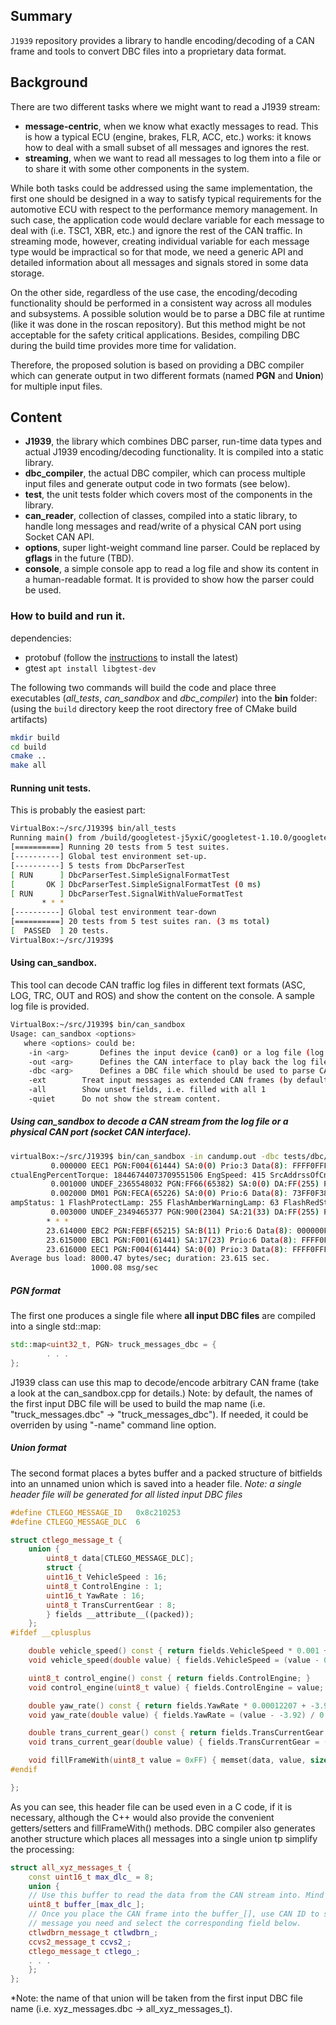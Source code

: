 ## Summary

`J1939` repository provides a library to handle encoding/decoding of a CAN frame and tools to convert DBC files into a proprietary data format. 

## Background
There are two different tasks where we might want to read a J1939 stream:
* **message-centric**, when we know what exactly messages to read. This is how a typical ECU (engine, brakes, FLR, ACC, etc.) works: it knows how to deal with a small subset of all messages and ignores the rest. 
* **streaming**, when we want to read all messages to log them into a file or to share it with some other components in the system.

While both tasks could be addressed using the same implementation, the first one should be designed in a way to satisfy typical requirements for the automotive ECU with respect to the performance memory management.
In such case, the application code would declare variable for each message to deal with (i.e. TSC1, XBR, etc.) and ignore the rest of the CAN traffic.
In streaming mode, however, creating individual variable for each message type would be impractical so for that mode, we need a generic API and detailed information about all messages and signals stored in some data storage.

On the other side, regardless of the use case, the encoding/decoding functionality should be performed in a consistent way across all modules and subsystems.
A possible solution would be to parse a DBC file at runtime (like it was done in the roscan repository). But this method might be not acceptable for the safety critical applications. Besides, compiling DBC during the build time provides more time for validation.  

Therefore, the proposed solution is based on providing a DBC compiler which can generate output in two different formats (named **PGN** and **Union**) for multiple input files.

## Content
* **J1939**, the library which combines DBC parser, run-time data types and actual J1939 encoding/decoding functionality. It is compiled into a static library.
* **dbc_compiler**, the actual DBC compiler, which can process multiple input files and generate output code in two formats (see below).
* **test**, the unit tests folder which covers most of the components in the library.
* **can_reader**, collection of classes, compiled into a static library, to handle long messages and read/write of a physical CAN port using Socket CAN API. 
* **options**, super light-weight command line parser. Could be replaced by **gflags** in the future (TBD).
* **console**, a simple console app to read a log file and show its content in a human-readable format. It is provided to show how the parser could be used.

### How to build and run it.
dependencies:
* protobuf (follow the [instructions](https://github.com/protocolbuffers/protobuf/blob/main/src/README.md) to install the latest)
* gtest ```apt install libgtest-dev```

The following two commands will build the code and place three executables (*all_tests*, *can_sandbox* and *dbc_compiler*) into the **bin** folder:
(using the ```build``` directory keep the root directory free of CMake build artifacts)
```bash
mkdir build
cd build
cmake ..
make all
```
#### Running unit tests.
This is probably the easiest part:
```bash
VirtualBox:~/src/J1939$ bin/all_tests 
Running main() from /build/googletest-j5yxiC/googletest-1.10.0/googletest/src/gtest_main.cc
[==========] Running 20 tests from 5 test suites.
[----------] Global test environment set-up.
[----------] 5 tests from DbcParserTest
[ RUN      ] DbcParserTest.SimpleSignalFormatTest
[       OK ] DbcParserTest.SimpleSignalFormatTest (0 ms)
[ RUN      ] DbcParserTest.SignalWithValueFormatTest
       * * *
[----------] Global test environment tear-down
[==========] 20 tests from 5 test suites ran. (3 ms total)
[  PASSED  ] 20 tests.
VirtualBox:~/src/J1939$
```
#### Using can_sandbox.
This tool can decode CAN traffic log files in different text formats (ASC, LOG, TRC, OUT and ROS) and show the content on the console. A sample log file is provided. 
```bash
VirtualBox:~/src/J1939$ bin/can_sandbox
Usage: can_sandbox <options>
   where <options> could be:
    -in <arg>		Defines the input device (can0) or a log file (log|trc|txt|asc|ros|out) to read the data from.
    -out <arg>		Defines the CAN interface to play back the log file into or a file name to record the stream into (.log)
    -dbc <arg>		Defines a DBC file which should be used to parse CAN frames.
    -ext		Treat input messages as extended CAN frames (by default the extended bit from the CAN ID is used)
    -all		Show unset fields, i.e. filled with all 1
    -quiet		Do not show the stream content.

```
##### Using can_sandbox to decode a CAN stream from the log file or a physical CAN port (socket CAN interface).
```bash
virtualBox:~/src/J1939$ bin/can_sandbox -in candump.out -dbc tests/dbc/truck_messages.dbc
         0.000000 EEC1 PGN:F004(61444) SA:0(0) Prio:3 Data(8): FFFF0FFF0C0C1CFF { EngTorqueMode: 255 ActlEngPrcntTorqueHighResolution: 1 DriversDemandEngPercentTorque: 130 A
ctualEngPercentTorque: 18446744073709551506 EngSpeed: 415 SrcAddrssOfCntrllngDvcForEngCtrl: 12 EngStarterMode: 28 EEC1_DNC_1: 1 EngDemandPercentTorque: 130 }
         0.001000 UNDEF_2365548032 PGN:FF66(65382) SA:0(0) DA:FF(255) Prio:3 Data(8): 810303FF70000000 (....p...)
         0.002000 DM01 PGN:FECA(65226) SA:0(0) Prio:6 Data(8): 73FF0F38F000FF01 { ProtectLampStatus: 115 AmberWarningLampStatus: 28 RedStopLampState: 7 MalfunctionIndicatorL
ampStatus: 1 FlashProtectLamp: 255 FlashAmberWarningLamp: 63 FlashRedStopLamp: 15 FlashMalfuncIndicatorLamp: 3 DTC1: 15742991 DM01_DNC: 511 }
         0.003000 UNDEF_2349465377 PGN:900(2304) SA:21(33) DA:FF(255) Prio:3 Data(8): 73FF0FFFFF0FFFFF (s.......)
        * * *
        23.614000 EBC2 PGN:FEBF(65215) SA:B(11) Prio:6 Data(8): 000000FFFF0F7DFF { FrontAxleSpeed: 0 RelativeSpeedFrontAxleLeftWheel: 18446744073709551609 RelativeSpeedFrontAxleRightWheel: 8 RelativeSpeedRearAxle1LeftWheel: 8 RelativeSpeedRearAxle1RightWheel: 18446744073709551610 RelativeSpeedRearAxle2LeftWheel: 0 RelativeSpeedRearAxle2RightWheel: 8 }
        23.615000 EBC1 PGN:F001(61441) SA:17(23) Prio:6 Data(8): FFFF0F3CFF0FFFFF { ASREngCtrlActive: 255 ASRBrakeCtrlActive: 63 AntiLockBrakingActive: 15 EBSBrakeSwitch: 3 BrakePedalPos: 102 ABSOffroadSwitch: 15 ASROffroadSwitch: 3 ASRHillHolderSwitch: 0 TractionCtrlOverrideSwitch: 0 AccelInterlockSwitch: 60 EngDerateSwitch: 15 EngAuxShutdownSwitch: 3 RemoteAccelEnableSwitch: 0 EngRetarderSelection: 102 ABSFullyOperational: 15 EBSRedWarningSignal: 3 ABS_EBSAmberWarningSignal: 0 ATC_ASRInformationSignal: 0 SrcAddrssOfCntrllngDvcFrBrkeCtrl: 255 EBC1_DNC_1: 255 HaltBrakeSwitch: 63 TrailerABSStatus: 15 TrctrMntdTrailerABSWarningSignal: 3 }
        23.616000 EEC1 PGN:F004(61444) SA:0(0) Prio:3 Data(8): FFFF0FFF000000FF { EngTorqueMode: 255 ActlEngPrcntTorqueHighResolution: 1 DriversDemandEngPercentTorque: 130 ActualEngPercentTorque: 18446744073709551506 EngSpeed: 31 SrcAddrssOfCntrllngDvcForEngCtrl: 0 EngStarterMode: 0 EEC1_DNC_1: 0 EngDemandPercentTorque: 130 }
Average bus load: 8000.47 bytes/sec; duration: 23.615 sec.
                  1000.08 msg/sec
```

##### PGN format
The first one produces a single file where **all input DBC files** are compiled into a single std::map:
```c++
std::map<uint32_t, PGN> truck_messages_dbc = {
        . . .
};
```
J1939 class can use this map to decode/encode arbitrary CAN frame (take a look at the can_sandbox.cpp for details.) 
Note: by default, the names of the first input DBC file will be used to build the map name (i.e. "truck_messages.dbc" -> "truck_messages_dbc"). If needed, it could be overriden by using "-name" command line option. 
##### Union format
The second format places a bytes buffer and a packed structure of bitfields into an unnamed union which is saved into a header file.
*Note: a single header file will be generated for all listed input DBC files*
```c++
#define CTLEGO_MESSAGE_ID	0x8c210253
#define CTLEGO_MESSAGE_DLC	6

struct ctlego_message_t {
	union {
	    uint8_t data[CTLEGO_MESSAGE_DLC];
	    struct {
		uint16_t VehicleSpeed : 16;
		uint8_t ControlEngine : 1;
		uint16_t YawRate : 16;
		uint8_t TransCurrentGear : 8;
	    } fields __attribute__((packed));
	};
#ifdef __cplusplus

	double vehicle_speed() const { return fields.VehicleSpeed * 0.001 + 0; }
	void vehicle_speed(double value) { fields.VehicleSpeed = (value - 0) / 0.001; }

	uint8_t control_engine() const { return fields.ControlEngine; }
	void control_engine(uint8_t value) { fields.ControlEngine = value; }

	double yaw_rate() const { return fields.YawRate * 0.00012207 + -3.92; }
	void yaw_rate(double value) { fields.YawRate = (value - -3.92) / 0.00012207; }

	double trans_current_gear() const { return fields.TransCurrentGear * 1 + -125; }
	void trans_current_gear(double value) { fields.TransCurrentGear = (value - -125) / 1; }

	void fillFrameWith(uint8_t value = 0xFF) { memset(data, value, sizeof(data)); }
#endif

};
```
As you can see, this header file can be used even in a C code, if it is necessary, although the C++ would also provide the convenient getters/setters and fillFrameWith() methods.
DBC compiler also generates another structure which places all messages into a single union tp simplify the processing:
```c++
struct all_xyz_messages_t {
    const uint16_t max_dlc_ = 8;
    union {
	// Use this buffer to read the data from the CAN stream into. Mind the buffer size.
	uint8_t buffer_[max_dlc_]; 
	// Once you place the CAN frame into the buffer_[], use CAN ID to see if this is the
	// message you need and select the corresponding field below.
	ctlwdbrn_message_t ctlwdbrn_;
	ccvs2_message_t ccvs2_;
	ctlego_message_t ctlego_;
    . . .
    };
};
```
*Note: the name of that union will be taken from the first input DBC file name (i.e. xyz_messages.dbc -> all_xyz_messages_t).
